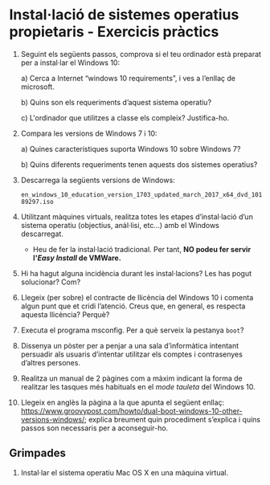 Instal·lació de sistemes operatius propietaris - Exercicis pràctics
======================================================

1. Seguint els següents passos, comprova si el teu ordinador està preparat per a instal·lar el Windows 10:

   a) Cerca a Internet “windows 10 requirements”, i ves a l’enllaç de microsoft.
   
   b) Quins son els requeriments d’aquest sistema operatiu?

   c) L'ordinador que utilitzes a classe els compleix? Justifica-ho.

2. Compara les versions de Windows 7 i 10:

   a) Quines característiques suporta Windows 10 sobre Windows 7?

   b) Quins diferents requeriments tenen aquests dos sistemes operatius?

3. Descarrega la següents versions de Windows:
   
   `en_windows_10_education_version_1703_updated_march_2017_x64_dvd_10189297.iso`

3. Utilitzant màquines virtuals, realitza totes les etapes d’instal·lació d’un sistema operatiu (objectius, anàl·lisi, etc...) amb el Windows descarregat.
   * Heu de fer la instal·lació tradicional. Per tant, **NO podeu fer servir l'_Easy Install_ de VMWare.**

6. Hi ha hagut alguna incidència durant les instal·lacions? Les has pogut solucionar? Com?

7. Llegeix (per sobre) el contracte de llicència del Windows 10 i comenta algun punt que et cridi l’atenció. Creus que, en general, es respecta aquesta llicència? Perquè?

8. Executa el programa msconfig. Per a què serveix la pestanya `boot`?

9. Dissenya un pòster per a penjar a una sala d’informàtica intentant persuadir als usuaris d’intentar utilitzar els comptes i contrasenyes d’altres persones.

10. Realitza un manual de 2 pàgines com a màxim indicant la forma de realitzar les tasques més habituals en el _mode tauleta_ del Windows 10.

11. Llegeix en anglès la pàgina a la que apunta el següent enllaç: https://www.groovypost.com/howto/dual-boot-windows-10-other-versions-windows/; explica breument quin procediment s’explica i quins passos son necessaris per a aconseguir-ho.


Grimpades
---------

1. Instal·lar el sistema operatiu Mac OS X en una màquina virtual.

